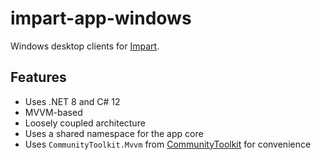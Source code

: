 # impart-app-windows

Windows desktop clients for [Impart](https://github.com/BluDay/impart).

## Features

* Uses .NET 8 and C# 12
* MVVM-based
* Loosely coupled architecture
* Uses a shared namespace for the app core
* Uses `CommunityToolkit.Mvvm` from [CommunityToolkit](https://github.com/CommunityToolkit/dotnet) for convenience
